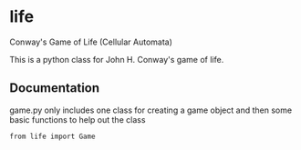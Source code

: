 # life
Conway's Game of Life (Cellular Automata)

This is a python class for John H. Conway's game of life.

## Documentation
game.py only includes one class for creating a game object and then some basic functions to help out the class
```
from life import Game
```
